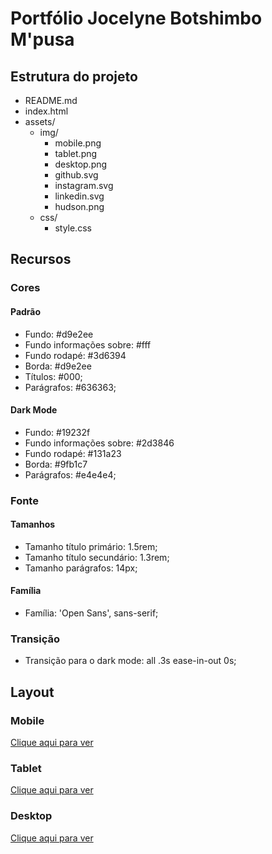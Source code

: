 # Portfólio Jocelyne Botshimbo M'pusa

## Estrutura do projeto

- README.md
- index.html
- assets/
    - img/
        - mobile.png
        - tablet.png
        - desktop.png
        - github.svg
        - instagram.svg
        - linkedin.svg
        - hudson.png
    - css/
        - style.css

## Recursos

### Cores

#### Padrão

- Fundo: #d9e2ee
- Fundo informações sobre: #fff
- Fundo rodapé: #3d6394
- Borda: #d9e2ee
- Títulos: #000;
- Parágrafos: #636363;

#### Dark Mode

- Fundo: #19232f
- Fundo informações sobre: #2d3846
- Fundo rodapé: #131a23
- Borda: #9fb1c7
- Parágrafos: #e4e4e4;

### Fonte

#### Tamanhos

- Tamanho título primário: 1.5rem;
- Tamanho título secundário: 1.3rem;
- Tamanho parágrafos: 14px;

#### Família

- Família: 'Open Sans', sans-serif;

### Transição

- Transição para o dark mode: all .3s ease-in-out 0s;

## Layout

### Mobile

[Clique aqui para ver](./assets/img/mobile.png)

### Tablet

[Clique aqui para ver](./assets/img/tablet.png)

### Desktop

[Clique aqui para ver](./assets/img/desktop.png)